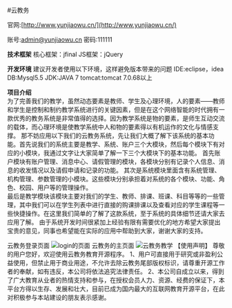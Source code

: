 #云教务

官网:[http://www.yunjiaowu.cn/](http://www.yunjiaowu.cn/)

账号:admin@yunjiaowu.cn
密码:111111

**技术框架**
核心框架：jfinal
JS框架：jQuery

**开发环境**
建议开发者使用以下环境，这样避免版本带来的问题
IDE:eclipse，idea
DB:Mysql5.5
JDK:JAVA 7
tomcat:tomcat 7.0.68以上   

 **项目介绍**             
     为了完善我们的教学，虽然动态要素是教师、学生及心理环境，人的要素——教师和学生是控制和制约教学系统进行的关键因素，但是在这个网络智能的时代拥有一款优秀的教务系统是非常值得的选择。因为教学系统是物的要素，是师生互动交流的载体，而心理环境是使教学系统中人和物的要素得以有机运作的文化与情感支撑。
      那不妨应用以下我们的云教务系统，先让我们大概了解下该系统的基本功能。首先说我们的系统主要是教学、系统、账户三个大模块，然后每个模块下有对应的小模块，我通过文字让大家简单了解一下三个大模块下的基本功能。
      首先账户模块有账户管理、消息中心、请假管理的模块，各模块分别有记录个人信息、消息的收发情况以及请假申请和记录的功能。
  		其次是系统模块里面含有系统管理、机构管理、参数管理的小模块。这些模块分别承担着对系统的各个模块、功能、角色、校园、用户等的管理操作。								
      最后是教学模块该模块主要对我们的学生、教师、排课、班课、科目等等的一些管理，其中我们可以在学生列表中进行直接的购课排课以及查看对应的学生课程等一些快捷操作。在这里我们简单的了解了这款系统，至于系统的具体细节还请大家去应用了解。
     由于系统开发时间很紧加上经验有限有需要优化的地方希望大家提出宝贵的意见，同事也希望能在实际的应用中帮助到大家，谢谢大家的支持。

云教务登录页面
![login的页面](https://git.oschina.net/uploads/images/2017/0517/114352_18c43d36_1353172.png "login的页面 ")
云教务的主页面
![云教务教学](https://git.oschina.net/uploads/images/2017/0517/114118_54384c49_1353172.png "云教务教学")
【使用声明】 尊敬的用户您好，欢迎使用云教务教育开源程序。 1、用户可直接用于研究或非盈利公益使用，但禁止用于商业用途，不允许去除云教务尾部版权标识，请尊重开源工作者的奉献，如有违反，本公司将依法追究法律责任。 2、本公司自成立以来，得到了广大教育从业者的热情支持和参与，在授权会员人力、资源、经费的保证下，本平台方得以生存、发展和壮大，目前已成为国内最大的互联网教育开源平台，在此对积极参与本站建设的朋友表示感谢。
